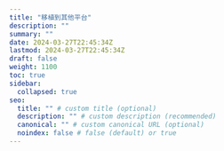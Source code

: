 ```yaml
---
title: "移植到其他平台"
description: ""
summary: ""
date: 2024-03-27T22:45:34Z
lastmod: 2024-03-27T22:45:34Z
draft: false
weight: 1100
toc: true
sidebar:
  collapsed: true
seo:
  title: "" # custom title (optional)
  description: "" # custom description (recommended)
  canonical: "" # custom canonical URL (optional)
  noindex: false # false (default) or true
---
```

